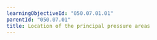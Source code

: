 ```yaml
---
learningObjectiveId: "050.07.01.01"
parentId: "050.07.01"
title: Location of the principal pressure areas
---
```

